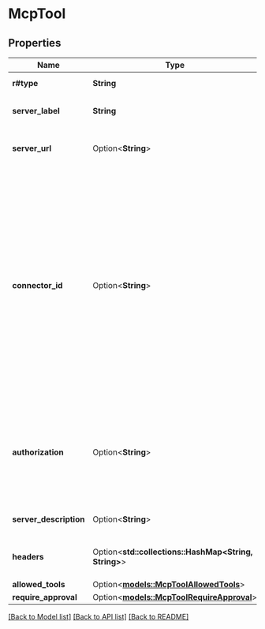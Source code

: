 # McpTool

## Properties

Name | Type | Description | Notes
------------ | ------------- | ------------- | -------------
**r#type** | **String** | The type of the MCP tool. Always `mcp`. | 
**server_label** | **String** | A label for this MCP server, used to identify it in tool calls.  | 
**server_url** | Option<**String**> | The URL for the MCP server. One of `server_url` or `connector_id` must be provided.  | [optional]
**connector_id** | Option<**String**> | Identifier for service connectors, like those available in ChatGPT. One of `server_url` or `connector_id` must be provided. Learn more about service connectors [here](https://platform.openai.com/docs/guides/tools-remote-mcp#connectors).  Currently supported `connector_id` values are:  - Dropbox: `connector_dropbox` - Gmail: `connector_gmail` - Google Calendar: `connector_googlecalendar` - Google Drive: `connector_googledrive` - Microsoft Teams: `connector_microsoftteams` - Outlook Calendar: `connector_outlookcalendar` - Outlook Email: `connector_outlookemail` - SharePoint: `connector_sharepoint`  | [optional]
**authorization** | Option<**String**> | An OAuth access token that can be used with a remote MCP server, either with a custom MCP server URL or a service connector. Your application must handle the OAuth authorization flow and provide the token here.  | [optional]
**server_description** | Option<**String**> | Optional description of the MCP server, used to provide more context.  | [optional]
**headers** | Option<**std::collections::HashMap<String, String>**> | Optional HTTP headers to send to the MCP server. Use for authentication or other purposes.  | [optional]
**allowed_tools** | Option<[**models::McpToolAllowedTools**](MCPTool_allowed_tools.md)> |  | [optional]
**require_approval** | Option<[**models::McpToolRequireApproval**](MCPTool_require_approval.md)> |  | [optional]

[[Back to Model list]](../README.md#documentation-for-models) [[Back to API list]](../README.md#documentation-for-api-endpoints) [[Back to README]](../README.md)


